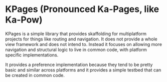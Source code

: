 # KPages (Pronounced Ka-Pages, like Ka-Pow)

KPages is a simple library that provides skaffolding for multiplatform projects
for things like routing and navigation. It does not provide a whole view framework
and does not intend to. Instead it focuses on allowing more navigation and structural
logic to live in common code, with platform specific implementations.

It provides a preference implementation because they tend to be pretty basic and similar
across platforms and it provides a simple testbed that can be created in common code.
